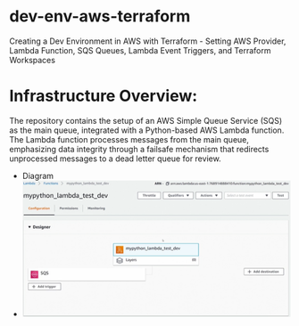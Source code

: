# dev-env-aws-terraform
Creating a Dev Environment in AWS with Terraform - Setting AWS Provider, Lambda Function, SQS Queues, Lambda Event Triggers, and Terraform Workspaces

# Infrastructure Overview:
The repository contains the setup of an AWS Simple Queue Service (SQS) as the main queue, integrated with a Python-based AWS Lambda function. The Lambda function processes messages from the main queue, emphasizing data integrity through a failsafe mechanism that redirects unprocessed messages to a dead letter queue for review.

- Diagram
- 
  ![alt text](diagram.png "AWS Dev Environment")
